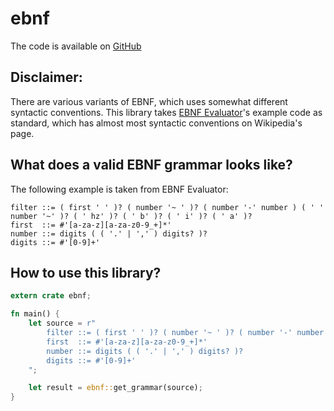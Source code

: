 # ebnf

The code is available on [GitHub](https://github.com/ChAoSUnItY/ebnf)

## Disclaimer:
There are various variants of EBNF, which uses somewhat different syntactic conventions. This library 
takes [EBNF Evaluator](https://mdkrajnak.github.io/ebnftest/)'s example code as standard, which has 
almost most syntactic conventions on Wikipedia's page.

## What does a valid EBNF grammar looks like?

The following example is taken from EBNF Evaluator:

```ebnf
filter ::= ( first ' ' )? ( number '~ ' )? ( number '-' number ) ( ' ' number '~' )? ( ' hz' )? ( ' b' )? ( ' i' )? ( ' a' )?
first  ::= #'[a-za-z][a-za-z0-9_+]*'
number ::= digits ( ( '.' | ',' ) digits? )?
digits ::= #'[0-9]+'
```

## How to use this library?

```rust
extern crate ebnf;

fn main() {
    let source = r"
        filter ::= ( first ' ' )? ( number '~ ' )? ( number '-' number ) ( ' ' number '~' )? ( ' hz' )? ( ' b' )? ( ' i' )? ( ' a' )?
        first  ::= #'[a-za-z][a-za-z0-9_+]*'
        number ::= digits ( ( '.' | ',' ) digits? )?
        digits ::= #'[0-9]+'
    ";

    let result = ebnf::get_grammar(source);
}
```